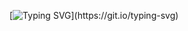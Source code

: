 [![Typing SVG](https://readme-typing-svg.herokuapp.com?font=Pixelify+Sans&weight=500&size=30&duration=1000&pause=50&color=2B4F25F2&background=000000&center=true&vCenter=true&multiline=true&width=775&height=155&lines=HELLO++WORLD+!!;I'm+Praveen+Kumar;I'm+a+Mathematician%2Ca+Philosopher+and;a+Tech+Enthusiast_)](https://git.io/typing-svg)
